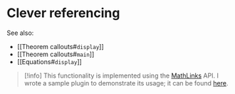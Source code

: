 # Clever referencing

See also:
- [[Theorem callouts#`display`]]
- [[Theorem callouts#`main`]]
- [[Equations#`display`]]

> [!info]
> This functionality is implemented using the [MathLinks](https://github.com/zhaoshenzhai/obsidian-mathlinks) API. I wrote a sample plugin to demonstrate its usage; it can be found [here](https://github.com/RyotaUshio/obsidian-mathlinks-api-sample-plugin).
